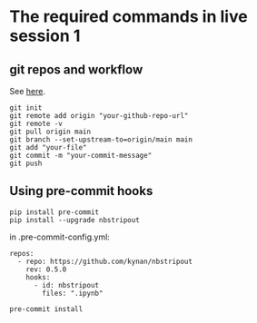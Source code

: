 # The required commands in live session 1
## git repos and workflow

See [here](https://docs.github.com/en/get-started/getting-started-with-git/managing-remote-repositories).
```
git init
git remote add origin "your-github-repo-url"
git remote -v
git pull origin main
git branch --set-upstream-to=origin/main main
git add "your-file"
git commit -m "your-commit-message"
git push
```
## Using pre-commit hooks
```
pip install pre-commit
pip install --upgrade nbstripout
```
in .pre-commit-config.yml:
```
repos:
  - repo: https://github.com/kynan/nbstripout
    rev: 0.5.0
    hooks:
      - id: nbstripout
        files: ".ipynb"

pre-commit install
```